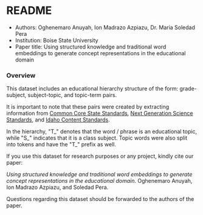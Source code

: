 ﻿
# README

* Authors: Oghenemaro Anuyah, Ion Madrazo Azpiazu, Dr. Maria Soledad Pera
* Institution: Boise State University
* Paper title: Using structured knowledge and traditional word embeddings to generate concept representations in the educational domain

### Overview
This dataset includes an educational hierarchy structure of the form: grade-subject, subject-topic, and topic-term pairs. 

It is important to note that these pairs were created by extracting information from [Common Core State Standards](http://www.corestandards.org/about-the-standards/), [Next Generation Science Standards](https://www.nextgenscience.org/search-standards), and [Idaho Content Standards](http://www.sde.idaho.gov/academic/standards/).

In the hierarchy, "T_" denotes that the word / phrase is an educational topic, while "S_" indicates that it is a class subject. Topic words were also split into tokens and have the "T_" prefix as well.

If you use this dataset for research purposes or any project, kindly cite our paper:

*Using structured knowledge and traditional word embeddings to generate concept representations in the educational domain*. Oghenemaro Anuyah, Ion Madrazo Azpiazu, and Soledad Pera. 

Questions regarding this dataset should be forwarded to the authors of the paper.


